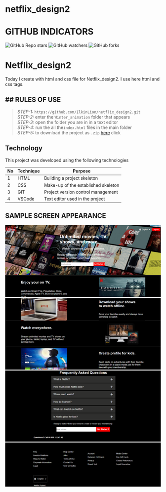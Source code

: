 # netflix_design2
 
# GITHUB INDICATORS

![GitHub Repo stars](https://img.shields.io/github/stars/IlkinLion/netflix_design2?style=for-the-badge)
![GitHub watchers](https://img.shields.io/github/watchers/IlkinLion/netflix_design2?style=for-the-badge)
![GitHub forks](https://img.shields.io/github/forks/IlkinLion/netflix_design2?style=for-the-badge)

  # Netflix_design2

Today I create with html and css file for Netflix_design2. I use here html and css tags. 
## ## RULES OF USE

> *STEP-1:* `https://github.com/IlkinLion/netflix_design2.git` <br/>
> *STEP-2:*  enter the `Winter_animation` folder that appears <br/>
> *STEP-3:*  open the folder you are in in a text editor <br/>
> *STEP-4:*  run the  all the`index.html` files in the main folder <br/>
> *STEP-5:*  to download the project as `.zip`  [here](https://github.com/IlkinLion/netflix_design2/archive/refs/heads/main.zip) click <br/>


## Technology

This project was developed using the following technologies

| No | Technique | Purpose |
| - | ---------- | --------------------- |
| 1 | HTML | Building a project skeleton |
| 2 | CSS |  Make-up of the established skeleton |
| 3 | GIT |  Project version control management |
| 4 | VSCode | Text editor used in the project |


## SAMPLE SCREEN APPEARANCE

![There was a screenshot here](./screen1.PNG)
![There was a screenshot here](./screen2.PNG)
![There was a screenshot here](./screen3.PNG)
![There was a screenshot here](./screen4.PNG)
